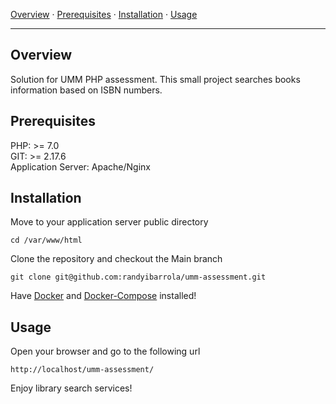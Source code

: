 <p>  <a href="#overview">Overview</a>
  &middot;
    <a href="#prerequisites">Prerequisites</a>
  &middot;
  <a href="#installation">Installation</a>
  &middot;
  <a href="#usage">Usage</a>
</p>
<hr />

## Overview

Solution for UMM PHP assessment.
This small project searches books information based on ISBN numbers.

## Prerequisites

PHP: >= 7.0 <br>
GIT: >= 2.17.6 <br>
Application Server: Apache/Nginx

## Installation

Move to your application server public directory

  ```
  cd /var/www/html
  ```

Clone the repository and checkout the Main branch

  ```
  git clone git@github.com:randyibarrola/umm-assessment.git
  ```



Have [Docker](https://docs.docker.com/get-docker/) and [Docker-Compose](https://docs.docker.com/compose/install/) installed!

## Usage

Open your browser and go to the following url

  ```
  http://localhost/umm-assessment/
  ```

Enjoy library search services!